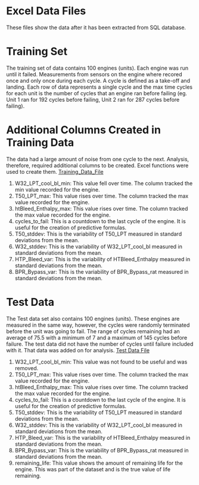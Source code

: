 # Excel Data Files
These files show the data after it has been extracted from SQL database.


# Training Set
The training set of data contains 100 engines (units). Each engine was run until it failed. Measurements from sensors on the engine where recored once and only once during each cycle. A cycle is defined as a take-off and landing. Each row of data represents a single cycle and the max time cycles for each unit is the number of cycles that an engine ran before failing (eg. Unit 1 ran for 192 cycles before failing, Unit 2 ran for 287 cycles before failing).

# Additional Columns Created in Training Data
The data had a large amount of noise from one cycle to the next. Analysis, therefore, required additional columns to be created. Excel functions were used to create them. 
[Training_Data_File](https://github.com/fischtank44/Engine_training_data/raw/master/Excel_data/train_FD001-variation%20formulas.xlsx)

1. W32_LPT_cool_bl_min: This value fell over time. The column tracked the min value recorded for the engine. 
2. T50_LPT_max: This value rises over time. The column tracked the max value recorded for the engine.
3. htBleed_Enthalpy_max: This value rises over time. The column tracked the max value recorded for the engine.
4. cycles_to_fail: This is a countdown to the last cycle of the engine. It is useful for the creation of predictive formulas.
5. T50_stddev: This is the variability of T50_LPT measured in standard deviations from the mean.
6. W32_stddev: This is the variability of W32_LPT_cool_bl measured in standard deviations from the mean.
7. HTP_Bleed_var: This is the variability of HTBleed_Enthalpy measured in standard deviations from the mean. 
8. BPR_Bypass_var: This is the variability of BPR_Bypass_rat measured in standard deviations from the mean. 


# Test Data
The Test data set also contains 100 engines (units). These engines are measured in the same way, however, the cycles were randomly terminated before the unit was going to fail. The range of cycles remaining had an average of 75.5 with a minimum of 7 and a maximum of 145 cycles before failure. The test data did not have the number of cycles until failure included with it. That data was added on for analysis.
[Test Data File](https://github.com/fischtank44/Engine_training_data/raw/master/Excel_data/test_FD001_headers_var_v4.xlsx)

1. W32_LPT_cool_bl_min: This value was not found to be useful and was removed. 
2. T50_LPT_max: This value rises over time. The column tracked the max value recorded for the engine.
3. htBleed_Enthalpy_max: This value rises over time. The column tracked the max value recorded for the engine.
4. cycles_to_fail: This is a countdown to the last cycle of the engine. It is useful for the creation of predictive formulas.
5. T50_stddev: This is the variability of T50_LPT measured in standard deviations from the mean.
6. W32_stddev: This is the variability of W32_LPT_cool_bl measured in standard deviations from the mean.
7. HTP_Bleed_var: This is the variability of HTBleed_Enthalpy measured in standard deviations from the mean. 
8. BPR_Bypass_var: This is the variability of BPR_Bypass_rat measured in standard deviations from the mean.
9. remaining_life: This value shows the amount of remaining life for the engine. This was part of the dataset and is the true value of life remaining. 
